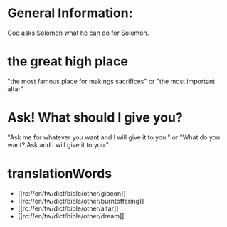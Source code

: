 # General Information:

God asks Solomon what he can do for Solomon.

# the great high place

"the most famous place for makings sacrifices" or "the most important altar"

# Ask! What should I give you?

"Ask me for whatever you want and I will give it to you." or "What do you want? Ask and I will give it to you."

# translationWords

* [[rc://en/tw/dict/bible/other/gibeon]]
* [[rc://en/tw/dict/bible/other/burntoffering]]
* [[rc://en/tw/dict/bible/other/altar]]
* [[rc://en/tw/dict/bible/other/dream]]